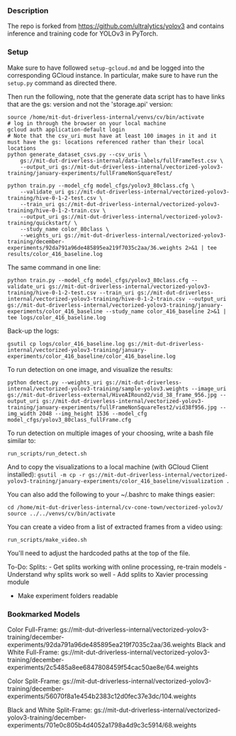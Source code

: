 ### Description

The repo is forked from https://github.com/ultralytics/yolov3 and contains inference and training code for YOLOv3 in PyTorch.

### Setup
Make sure to have followed `setup-gcloud.md` and be logged into the corresponding GCloud instance. In particular, make sure to have run the `setup.py` command as directed there.

Then run the following, note that the generate data script has to have links that are the gs: version and not the 'storage.api' version:
```
source /home/mit-dut-driverless-internal/venvs/cv/bin/activate
# log in through the browser on your local machine
gcloud auth application-default login 
# Note that the csv_uri must have at least 100 images in it and it must have the gs: locations referenced rather than their local locations
python generate_dataset_csvs.py --csv_uris \
	gs://mit-dut-driverless-internal/data-labels/fullFrameTest.csv \
	--output_uri gs://mit-dut-driverless-internal/vectorized-yolov3-training/january-experiments/fullFrameNonSquareTest/

python train.py --model_cfg model_cfgs/yolov3_80class.cfg \
	--validate_uri gs://mit-dut-driverless-internal/vectorized-yolov3-training/hive-0-1-2-test.csv \
	--train_uri gs://mit-dut-driverless-internal/vectorized-yolov3-training/hive-0-1-2-train.csv \
	--output_uri gs://mit-dut-driverless-internal/vectorized-yolov3-training/quickstart/ \
	--study_name color_80class \
	--weights_uri gs://mit-dut-driverless-internal/vectorized-yolov3-training/december-experiments/92da791a96de485895ea219f7035c2aa/36.weights 2>&1 | tee results/color_416_baseline.log
```

The same command in one line:
```
python train.py --model_cfg model_cfgs/yolov3_80class.cfg --validate_uri gs://mit-dut-driverless-internal/vectorized-yolov3-training/hive-0-1-2-test.csv --train_uri gs://mit-dut-driverless-internal/vectorized-yolov3-training/hive-0-1-2-train.csv --output_uri gs://mit-dut-driverless-internal/vectorized-yolov3-training/january-experiments/color_416_baseline --study_name color_416_baseline 2>&1 | tee logs/color_416_baseline.log
```

Back-up the logs:
```
gsutil cp logs/color_416_baseline.log gs://mit-dut-driverless-internal/vectorized-yolov3-training/january-experiments/color_416_baseline/color_416_baseline.log
```

To run detection on one image, and visualize the results:
```
python detect.py --weights_uri gs://mit-dut-driverless-internal/vectorized-yolov3-training/sample-yolov3.weights --image_uri gs://mit-dut-driverless-external/HiveAIRound2/vid_38_frame_956.jpg --output_uri gs://mit-dut-driverless-internal/vectorized-yolov3-training/january-experiments/fullFrameNonSquareTest2/vid38f956.jpg --img_width 2048 --img_height 1536 --model_cfg model_cfgs/yolov3_80class_fullFrame.cfg
```
To run detection on multiple images of your choosing, write a bash file similar to:
```
run_scripts/run_detect.sh
```
And to copy the visualizations to a local machine (with GCloud Client installed): `gsutil -m cp -r gs://mit-dut-driverless-internal/vectorized-yolov3-training/january-experiments/color_416_baseline/visualization .`

You can also add the following to your ~/.bashrc to make things easier:
```
cd /home/mit-dut-driverless-internal/cv-cone-town/vectorized-yolov3/
source ../../venvs/cv/bin/activate
```

You can create a video from a list of extracted frames from a video using:
```
run_scripts/make_video.sh
```
You'll need to adjust the hardcoded paths at the top of the file.

To-Do:
Splits:
    - Get splits working with online processing, re-train models
    - Understand why splits work so well
    - Add splits to Xavier processing module
- Make experiment folders readable

### Bookmarked Models
Color Full-Frame: gs://mit-dut-driverless-internal/vectorized-yolov3-training/december-experiments/92da791a96de485895ea219f7035c2aa/36.weights
Black and White Full-Frame: gs://mit-dut-driverless-internal/vectorized-yolov3-training/december-experiments/2c5485a8ee6847808459f54cac50ae8e/64.weights

Color Split-Frame: gs://mit-dut-driverless-internal/vectorized-yolov3-training/december-experiments/56070f8a1e454b2383c12d0fec37e3dc/104.weights

Black and White Split-Frame: gs://mit-dut-driverless-internal/vectorized-yolov3-training/december-experiments/701e0c805b4d4052a1798a4d9c3c5914/68.weights

